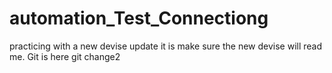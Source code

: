 # automation_Test_Connectiong
practicing with a new devise update
it is make sure the new devise will read me.
Git is here
git change2